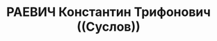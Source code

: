 ---
title: РАЕВИЧ Константин Трифонович ((Суслов))
description: "Род. в 1900, Кишинев, русский, обр.: высшее, член ВКП(б). Проживал:\
  \ Москва, Гоголевский бул., д. 14, кв. 1. Начальник станции во 2-м автобусном парке\
  \ Мосавтотранса. \n  Арестован 09.09.1937. Обв.: шпионаж. Приговор: ВК ВС СССР,\
  \ 04.11.1937 – ВМН. Расстрелян 04.11.1937, г.Москва. \n  Реабилитирован ВК ВС СССР\
  \ 07.12.1955"
---
